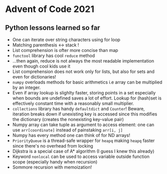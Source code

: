 # Advent of Code 2021

## Python lessons learned so far

* One can iterate over string characters using for loop
* Matching parenthesis <-> stack !
* List comprehension is ofter more concise than map
* ```functool``` library has cool ```reduce``` method
* ...then again, reduce is not always the most readable implementation even though cool kids use it
* List comprehension does not work only for lists, but also for sets and even for dictionaries!
* ```numpy``` overloads methods for basic arithmetics i.e array can be multiplied by an integer.
* Even if array lookup is slighlty faster, storing points in a set especially when bounds are undefined saves a lot of effort. Lookup for (hash)set is effectively constant time with a reasonably small multiplier.
* ```collections``` library has handy ```defaultdict``` and ```Counter```! Beware, iteration breaks down if unexisting key is accessed since
this modifies the dictionary (creates the nonexisting key-value pair)
* Numpy array can take tuple as argument to access element: one can use ```arr[coordinate]``` instead of painstaking ```arr[i, j]```
* Numpy has every method one can think of for ND arrays!
* ```PriorityQueue``` is a thread-safe wrapper for ```heapq``` making ```heapq``` faster since there's no overhead from locking
* Dijkstra is a special case of A* algorithm (I guess I knew this already)
* Keyword ```nonlocal``` can be used to access variable outside function scope (especially handy when recursion)
* Sommore recursion with memoization!

